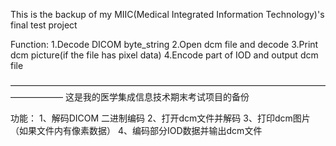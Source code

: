 This is the backup of my MIIC(Medical Integrated Information Technology)'s final test project

Function:
1.Decode DICOM byte_string
2.Open dcm file and decode
3.Print dcm picture(if the file has pixel data)
4.Encode part of IOD and output dcm file

——————————————————————————————————————————
这是我的医学集成信息技术期末考试项目的备份

功能：
1、解码DICOM 二进制编码
2、打开dcm文件并解码
3、打印dcm图片（如果文件内有像素数据）
4、编码部分IOD数据并输出dcm文件
